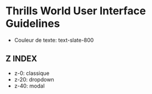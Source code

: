 # Thrills World User Interface Guidelines

- Couleur de texte: text-slate-800

## Z INDEX

- z-0: classique
- z-20: dropdown
- z-40: modal

